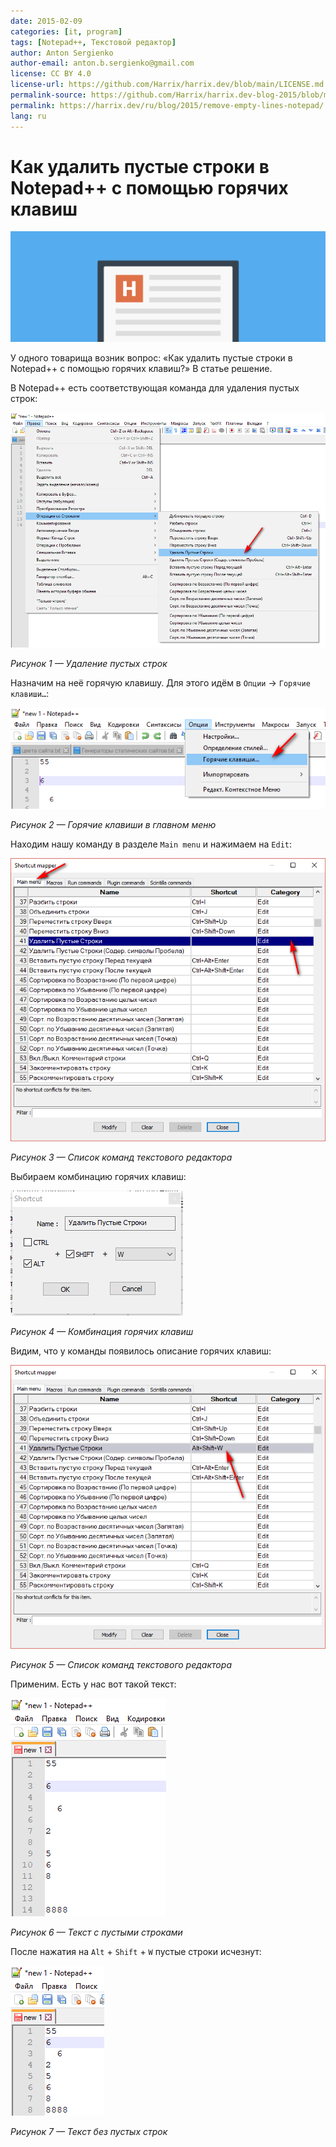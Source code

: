 ```yaml
---
date: 2015-02-09
categories: [it, program]
tags: [Notepad++, Текстовой редактор]
author: Anton Sergienko
author-email: anton.b.sergienko@gmail.com
license: CC BY 4.0
license-url: https://github.com/Harrix/harrix.dev/blob/main/LICENSE.md
permalink-source: https://github.com/Harrix/harrix.dev-blog-2015/blob/main/remove-empty-lines-notepad/remove-empty-lines-notepad.md
permalink: https://harrix.dev/ru/blog/2015/remove-empty-lines-notepad/
lang: ru
---
```


# Как удалить пустые строки в Notepad++ с помощью горячих клавиш

![Featured image](featured-image.svg)

У одного товарища возник вопрос: «Как удалить пустые строки в Notepad++ с помощью горячих клавиш?» В статье решение.

В Notepad++ есть соответствующая команда для удаления пустых строк:

![Удаление пустых строк](img/remove-empty-lines.png)

_Рисунок 1 — Удаление пустых строк_

Назначим на неё горячую клавишу. Для этого идём в `Опции` → `Горячие клавиши…`:

![Горячие клавиши в главном меню](img/shortcuts_01.png)

_Рисунок 2 — Горячие клавиши в главном меню_

Находим нашу команду в разделе `Main menu` и нажимаем на `Edit`:

![Список команд текстового редактора](img/shortcuts_02.png)

_Рисунок 3 — Список команд текстового редактора_

Выбираем комбинацию горячих клавиш:

![Комбинация горячих клавиш](img/shortcuts_03.png)

_Рисунок 4 — Комбинация горячих клавиш_

Видим, что у команды появилось описание горячих клавиш:

![Список команд текстового редактора](img/shortcuts_04.png)

_Рисунок 5 — Список команд текстового редактора_

Применим. Есть у нас вот такой текст:

![Текст с пустыми строками](img/text_01.png)

_Рисунок 6 — Текст с пустыми строками_

После нажатия на `Alt` + `Shift` + `W` пустые строки исчезнут:

![Текст без пустых строк](img/text_02.png)

_Рисунок 7 — Текст без пустых строк_
